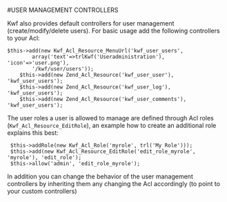 #USER MANAGEMENT CONTROLLERS

Kwf also provides default controllers for user management (create/modify/delete users). For basic usage add the following controllers to your Acl:

    $this->add(new Kwf_Acl_Resource_MenuUrl('kwf_user_users',
            array('text'=>trlKwf('Useradministration'), 'icon'=>'user.png'),
            '/kwf/user/users'));
        $this->add(new Zend_Acl_Resource('kwf_user_user'), 'kwf_user_users');
        $this->add(new Zend_Acl_Resource('kwf_user_log'), 'kwf_user_users');
        $this->add(new Zend_Acl_Resource('kwf_user_comments'), 'kwf_user_users');
        
The user roles a user is allowed to manage are defined through Acl roles (`Kwf_Acl_Resource_EditRole`), 
an example how to create an additional role explains this best:      
 
     $this->addRole(new Kwf_Acl_Role('myrole', trl('My Role')));
     $this->add(new Kwf_Acl_Resource_EditRole('edit_role_myrole', 'myrole'), 'edit_role');
     $this->allow('admin', 'edit_role_myrole');
     
     
In addition you can change the behavior of the user management controllers by inheriting them any changing the Acl accordingly (to point to your custom controllers)